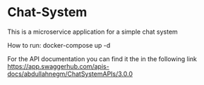 # Chat-System

This is a microservice application for a simple chat system

How to run: docker-compose up -d

For the API documentation you can find it the in the following link https://app.swaggerhub.com/apis-docs/abdullahnegm/ChatSystemAPIs/3.0.0

